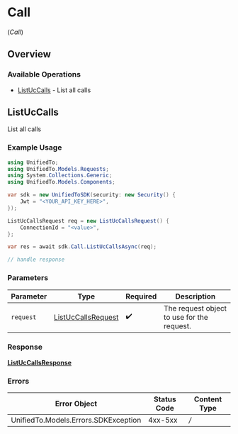 # Call
(*Call*)

## Overview

### Available Operations

* [ListUcCalls](#listuccalls) - List all calls

## ListUcCalls

List all calls

### Example Usage

```csharp
using UnifiedTo;
using UnifiedTo.Models.Requests;
using System.Collections.Generic;
using UnifiedTo.Models.Components;

var sdk = new UnifiedToSDK(security: new Security() {
    Jwt = "<YOUR_API_KEY_HERE>",
});

ListUcCallsRequest req = new ListUcCallsRequest() {
    ConnectionId = "<value>",
};

var res = await sdk.Call.ListUcCallsAsync(req);

// handle response
```

### Parameters

| Parameter                                                         | Type                                                              | Required                                                          | Description                                                       |
| ----------------------------------------------------------------- | ----------------------------------------------------------------- | ----------------------------------------------------------------- | ----------------------------------------------------------------- |
| `request`                                                         | [ListUcCallsRequest](../../Models/Requests/ListUcCallsRequest.md) | :heavy_check_mark:                                                | The request object to use for the request.                        |

### Response

**[ListUcCallsResponse](../../Models/Requests/ListUcCallsResponse.md)**

### Errors

| Error Object                         | Status Code                          | Content Type                         |
| ------------------------------------ | ------------------------------------ | ------------------------------------ |
| UnifiedTo.Models.Errors.SDKException | 4xx-5xx                              | */*                                  |
